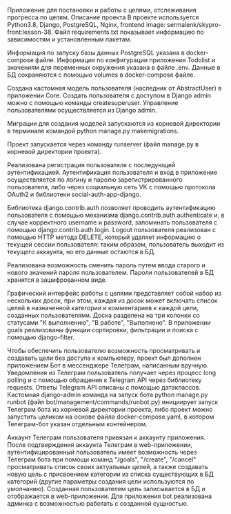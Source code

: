 Приложение для постановки и работы с целями, отслеживания прогресса по целям.
Описание проекта
В проекте используется Python3.8, Django, PostgreSQL, Nginx, frontend image: sermalenk/skypro-front:lesson-38. Файл requirements.txt показывает информацию по зависимостям и установленным пакетам.

Информация по запуску базы данных PostgreSQL указана в docker-compose файле. Информация по конфигурации приложения Todolist и значениям для переменных окружения указана в файле .env. Данные в БД сохраняются с помощью volumes в docker-compose файле.

Создана кастомная модель пользователя (наследник от AbstractUser) в приложении Core. Создать пользователя с доступом в Django admin можно с помощью команды createsuperuser. Управление пользователями осуществляется из Django admin.

Миграции для создания моделей запускаются из корневой директории в терминале командой python manage.py makemigrations.

Проект запускается через команду runserver (файл manage.py в корневой директории проекта).

Реализована регистрация пользователя с последующей аутентификацией. Аутентификация пользователя и вход в приложение осуществляется по логину и паролю зарегистрированного пользователя, либо через социальную сеть VK с помощью протокола OAuth2 и библиотеки social-auth-app-django.

Библиотека django.contrib.auth позволяет проводить аутентификацию пользователя с помощью механизма django.contrib.auth.authenticate и, в случае корректного username и password, запоминать пользователя с помощью django.contrib.auth.login. Logout пользователя реализован с помощью HTTP метода DELETE, который удаляет информацию о текущей сессии пользователя: таким образом, пользователь выходит из текущего аккаунта, но его данные остаются в БД.

Реализована возможность сменить пароль путем ввода старого и нового значений пароля пользователем. Пароли пользователей в БД хранятся в зашифрованном виде.

Графический интерфейс работы с целями представляет собой набор из нескольких досок, при этом, каждая из досок может включать список целей в назначенной категории и комментариев к каждой цели, созданных пользователями. Доска разделена на три колонки со статусами "К выполнению", "В работе", "Выполнено". В приложении goals реализованы функции сортировки, фильтрации и поиска с помощью django-filter.

Чтобы обеспечить пользователю возможность просматривать и создавать цели без доступа к компьютеру, проект был дополнен приложением Бот в мессенджере Телеграм, написанным вручную. Уведомления из Телеграм пользователь получает через процесс long polling и с помощью обращения к Telegram API через библиотеку requests. Ответы Telegram API описаны с помощью датаклассов. Кастомная django-admin команда на запуск бота python manage.py runbot (файл bot/management/commands/runbot.py) инициирует запуск Телеграм бота из корневой директории проекта, либо проект можно запустить целиком на основе файла docker-compose.yaml, в котором Телеграм-бот указан отдельным контейнером.

Аккаунт Телеграм пользователя привязан к аккаунту приложения. После подтверждения аккаунта Телеграм в web-приложении, аутентифицированный пользователь имеет возможность через Телеграм бота при помощи команд "/goals", "/create", "/cancel" просматривать список своих актуальных целей, а также создавать новую цель с присвоением категории из списка существующих в БД категорий (другие параметры создания цели используются по умолчанию). Созданная пользователем цель записывается в БД и отображается в web-приложении. Для приложения bot реализована админка с возможностью работать с созданной сущностью.
